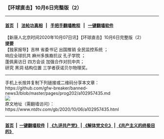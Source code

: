 ### 【环球直击】10月6日完整版（2）
------------------------

#### [首页](https://github.com/gfw-breaker/banned-news3/blob/master/README.md) &nbsp;&nbsp;|&nbsp;&nbsp; [法轮功真相](https://github.com/begood0513/basic/blob/master/README.md)  &nbsp;&nbsp;|&nbsp;&nbsp; [手把手翻墙教程](https://github.com/gfw-breaker/guides/wiki)  &nbsp;&nbsp;|&nbsp;&nbsp; [一键翻墙软件](https://github.com/gfw-breaker/nogfw/blob/master/README.md)  



<div><div class="post_content" itemprop="articleBody">
 <p>
  【新唐人北京时间2020年10月07日讯】【环球直击】10月6日完整版（2）
  <br/>
  <strong>
   提要
  </strong>
  <br/>
  【独家报导】吉林
  <ok href="https://www.ntdtv.com/gb/省委书记.htm">
   省委书记
  </ok>
  出国推销
  <ok href="https://www.ntdtv.com/gb/全民监控系统.htm">
   全民监控系统
  </ok>
  ；
  <br/>
  响应全球抗共 麻州多族裔抗议
  <ok href="https://www.ntdtv.com/gb/孔子学院.htm">
   孔子学院
  </ok>
  ；
  <br/>
  蓬佩奥访日
  <ok href="https://www.ntdtv.com/gb/四方会谈.htm">
   四方会谈
  </ok>
  加强合作对抗中共；
  <br/>
  研究
  <ok href="https://www.ntdtv.com/gb/黑洞.htm">
   黑洞
  </ok>
  结构位置 三学者获诺贝尔物理奖。
 </p>
 <div class="single_ad">
 </div>
</div>
</div>
<hr/>
手机上长按并复制下列链接或二维码分享本文章：<br/>
https://github.com/gfw-breaker/banned-news3/blob/master/pages/prog202/a102957435.md <br/>
<a href='https://github.com/gfw-breaker/banned-news3/blob/master/pages/prog202/a102957435.md'><img src='https://github.com/gfw-breaker/banned-news3/blob/master/pages/prog202/a102957435.md.png'/></a> <br/>
原文地址（需翻墙访问）：https://www.ntdtv.com/gb/2020/10/06/a102957435.html


------------------------
#### [首页](https://github.com/gfw-breaker/banned-news3/blob/master/README.md) &nbsp;|&nbsp; [一键翻墙软件](https://github.com/gfw-breaker/nogfw/blob/master/README.md) &nbsp;| [《九评共产党》](https://github.com/gfw-breaker/9ping.md/blob/master/README.md#九评之一评共产党是什么) | [《解体党文化》](https://github.com/gfw-breaker/jtdwh.md/blob/master/README.md) | [《共产主义的终极目的》](https://github.com/gfw-breaker/gczydzjmd.md/blob/master/README.md)


<img src='http://gfw-breaker.win/banned-news3/pages/prog202/a102957435.md' width='0px' height='0px'/>